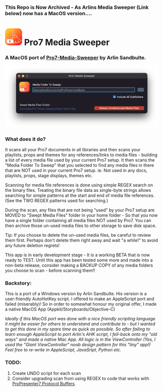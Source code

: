 
### This Repo is Now Archived - As Arlins Media Sweeper (Link below) now has a MacOS version....

 
# ![icon](Icon.png) Pro7 Media Sweeper
### A MacOS port of [Pro7-Media-Sweeper](https://github.com/arlinsandbulte/Pro7-Media-Sweeper) by Arlin Sandbulte.
![Screenshot](ScreenShot.png)

### What does it do?
It scans all your Pro7 documents in all libraries and then scans your playlists, props and themes for any references/links to media files - building a list of every media file used by your current Pro7 setup.
It then scans the "Media Folder To Sweep" that you selected to find any media files in there that are NOT used in your current Pro7 setup. ie. Not used in any docs, playlists, props, stage displays, themes etc.

Scanning for media file references is done using simple REGEX search on the binary files. Treating the binary file data as single-byte strings allows searching for simple patterns at the start and end of media file references. (See the TWO REGEX patterns used for searching.)

During the scan, any files that are not being "used" by your Pro7 setup are MOVED to "Swept Media Files" folder in your home folder - So that you now have a single folder containing all media files NOT used by Pro7.
You can then archive those un-used media files to other storage to save disk space.

Tip: If you choose to delete the un-used media files, be careful to review them first. Perhaps don't delete them right away and wait "a while!" to avoid any future deletion regrets!

This app is in early development stage - It is a working BETA that is now ready to TEST.
Until this app has been tested some more and made into a non-beta release, consider making a BACKUP COPY of any media folders you choose to scan - before scanning them!!
  
### Backstory:
This is a port of a Windows version by Arlin Sandbulte.  His version is a user-friendly AutoHotKey script.
I offered to make an AppleScript port and failed (miserably)!  So in order to somewhat honour my original offer, I made a native MacOS App (Appkit/Storyboards/Objective-C)

*Ideally if this MacOS port was done with a nice friendly scripting language it might be easier for others to understand and contribute to - but I wanted to get this done in my spare time as quick as possible.
So after failing to learn enough AppleScript to port Arlin's AHK script, I fell-back onto my "old ways" and made a native Mac App. All logic is in the ViewController (Yes, I used the "Giant ViewController" noob design pattern for this "tiny" app!) Feel free to re-write in AppleScript, JavaSript, Python etc.*


### TODO:
1. Create UNDO script for each scan
2. Consider upgrading scan from using REGEX to code that works with [ProPresenter7 Protocol Buffers](https://github.com/greyshirtguy/ProPresenter7-Proto).
